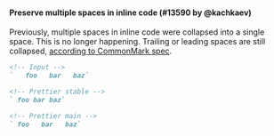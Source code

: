 #### Preserve multiple spaces in inline code (#13590 by @kachkaev)

Previously, multiple spaces in inline code were collapsed into a single space. This is no longer happening.
Trailing or leading spaces are still collapsed, [according to CommonMark spec](https://spec.commonmark.org/0.30/#backtick-string).

<!-- prettier-ignore -->
```markdown
<!-- Input -->
`   foo   bar   baz`

<!-- Prettier stable -->
` foo bar baz`

<!-- Prettier main -->
` foo   bar   baz`
```

